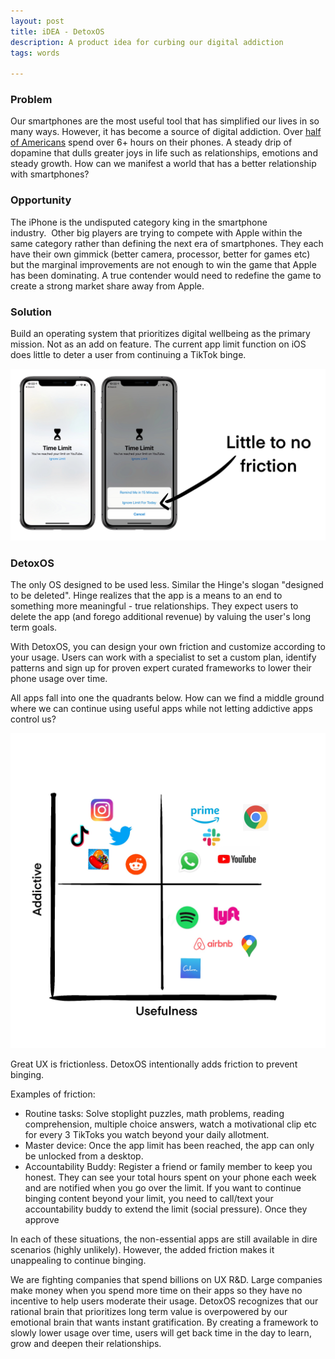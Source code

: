 ```yaml
---
layout: post 
title: iDEA - DetoxOS 
description: A product idea for curbing our digital addiction
tags: words

---
```

### **Problem** 

Our smartphones are the most useful tool that has simplified our lives in so many ways. However, it has become a source of digital addiction. Over [half of Americans](https://www.statista.com/statistics/1224510/time-spent-per-day-on-smartphone-us/#:~:text=According%20to%20a%20survey%20conducted,average%20on%20their%20phone%20daily.) spend over 6+ hours on their phones. A steady drip of dopamine that dulls greater joys in life such as relationships, emotions and steady growth. How can we manifest a world that has a better relationship with smartphones?

### **Opportunity**

The iPhone is the undisputed category king in the smartphone industry.  Other big players are trying to compete with Apple within the same category rather than defining the next era of smartphones. They each have their own gimmick (better camera, processor, better for games etc) but the marginal improvements are not enough to win the game that Apple has been dominating. A true contender would need to redefine the game to create a strong market share away from Apple.

### **Solution**

Build an operating system that prioritizes digital wellbeing as the primary mission. Not as an add on feature. The current app limit function on iOS does little to deter a user from continuing a TikTok binge.


![time limit](../assets/images/time_limit.jpeg)



### **DetoxOS**

The only OS designed to be used less. Similar the Hinge's slogan "designed to be deleted". Hinge realizes that the app is a means to an end to something more meaningful - true relationships. They expect users to delete the app (and forego additional revenue) by valuing the user's long term goals.

With DetoxOS, you can design your own friction and customize according to your usage. Users can work with a specialist to set a custom plan, identify patterns and sign up for proven expert curated frameworks to lower their phone usage over time.

All apps fall into one the quadrants below. How can we find a middle ground where we can continue using useful apps while not letting addictive apps control us?

![app usefulness quadrant](../assets/images/quadrant.jpeg)

Great UX is frictionless. DetoxOS intentionally adds friction to prevent binging.

Examples of friction:

-   Routine tasks: Solve stoplight puzzles, math problems, reading comprehension, multiple choice answers, watch a motivational clip etc for every 3 TikToks you watch beyond your daily allotment.
-   Master device: Once the app limit has been reached, the app can only be unlocked from a desktop.
-   Accountability Buddy: Register a friend or family member to keep you honest. They can see your total hours spent on your phone each week and are notified when you go over the limit. If you want to continue binging content beyond your limit, you need to call/text your accountability buddy to extend the limit (social pressure). Once they approve

In each of these situations, the non-essential apps are still available in dire scenarios (highly unlikely). However, the added friction makes it unappealing to continue binging.

We are fighting companies that spend billions on UX R&D. Large companies make money when you spend more time on their apps so they have no incentive to help users moderate their usage. DetoxOS recognizes that our rational brain that prioritizes long term value is overpowered by our emotional brain that wants instant gratification. By creating a framework to slowly lower usage over time, users will get back time in the day to learn, grow and deepen their relationships.

